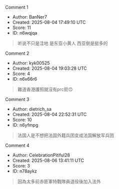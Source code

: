 Comment 1

- Author: BanNer7
- Created: 2025-08-04 17:49:10 UTC
- Score: 11
- ID: n6wqjqa

> 听说不只是洼地 
> 是东亚小黄人
> 西亚倒是挺多的

Comment 2

- Author: kyk00525
- Created: 2025-08-04 19:03:28 UTC
- Score: 4
- ID: n6x66r6

> 難道香港護照就沒有prc麽🙃

Comment 3

- Author: dietrich_sa
- Created: 2025-08-04 22:52:31 UTC
- Score: 10
- ID: n6yfmpg

> 法国人是不想把法国外籍兵团变成法国解放军兵团

Comment 4

- Author: CelebrationPitiful28
- Created: 2025-08-06 13:41:11 UTC
- Score: 3
- ID: n78aykz

> 因為太多前赤匪軍特戰隊員退役後加入法外
